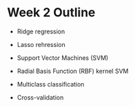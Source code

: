 
# Week 2 Outline

- Ridge regression

- Lasso rehression

- Support Vector Machines (SVM)
 + Radial Basis Function (RBF) kernel SVM
 
- Multiclass classification

- Cross-validation
